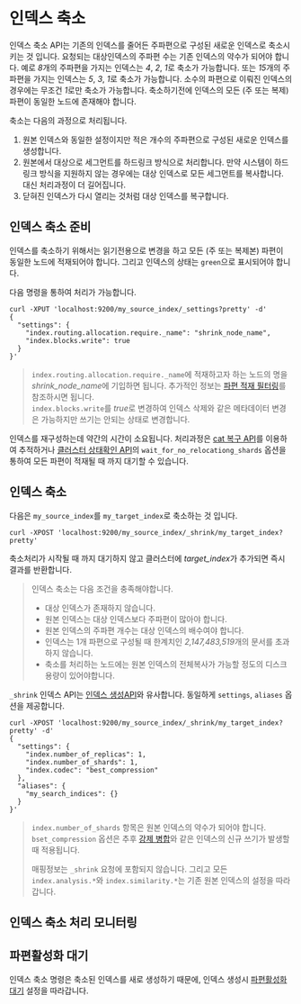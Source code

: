 # 인덱스 축소
인덱스 축소 API는 기존의 인덱스를 줄어든 주파편으로 구성된 새로운 인덱스로 축소시키는 것 입니다. 요청되는 대상인덱스의 주파편 수는 기존 인덱스의 약수가 되어야 합니다. 예로 *8*개의 주파편을 가지는 인덱스는 *4*, *2*, *1*로 축소가 가능합니다. 또는 *15*개의 주파편을 가지는 인덱스는 *5*, *3*, *1*로 축소가 가능합니다. 소수의 파편으로 이뤄진 인덱스의 경우에는 무조건 *1*로만 축소가 가능합니다. 축소하기전에 인덱스의 모든 (주 또는 복제)파편이 동일한 노드에 존재해야 합니다.

축소는 다음의 과정으로 처리됩니다.
1. 원본 인덱스와 동일한 설정이지만 적은 개수의 주파편으로 구성된 새로운 인덱스를 생성합니다.
2. 원본에서 대상으로 세그먼트를 하드링크 방식으로 처리합니다. 만약 시스템이 하드링크 방식을 지원하지 않는 경우에는 대상 인덱스로 모든 세그먼트를 복사합니다. 대신 처리과정이 더 길어집니다.
3. 닫혀진 인덱스가 다시 열리는 것처럼 대상 인덱스를 복구합니다.

## 인덱스 축소 준비
인덱스를 축소하기 위해서는 읽기전용으로 변경을 하고 모든 (주 또는 복제본) 파편이 동일한 노드에 적재되어야 합니다. 그리고 인덱스의 상태는 ```green```으로 표시되어야 합니다.

다음 명령을 통하여 처리가 가능합니다.
```
curl -XPUT 'localhost:9200/my_source_index/_settings?pretty' -d'
{
  "settings": {
    "index.routing.allocation.require._name": "shrink_node_name", 
    "index.blocks.write": true 
  }
}'
```
> ```index.routing.allocation.require._name```에 적재하고자 하는 노드의 명을 *shrink_node_name*에 기입하면 됩니다. 추가적인 정보는 [파편 적재 필터링](shard-allocation-filtering.md)를 참조하시면 됩니다.<br>
> ```index.blocks.write```를 *true*로 변경하여 인덱스 삭제와 같은 메타데이터 변경은 가능하지만 쓰기는 안되는 상태로 변경합니다.

인덱스를 재구성하는데 약간의 시간이 소요됩니다. 처리과정은 [cat 복구 API](cat-recovery.md)를 이용하여 추적하거나 [클러스터 상태확인 API](cluster-health.md)의 ```wait_for_no_relocationg_shards``` 옵션을 통하여 모든 파편이 적재될 때 까지 대기할 수 있습니다.

## 인덱스 축소
다음은 ```my_source_index```를 ```my_target_index```로 축소하는 것 입니다.
```
curl -XPOST 'localhost:9200/my_source_index/_shrink/my_target_index?pretty'
```
축소처리가 시작될 때 까지 대기하지 않고 클러스터에 *target_index*가 추가되면 즉시 결과를 반환합니다.
> 인덱스 축소는 다음 조건을 충족해야합니다.
> * 대상 인덱스가 존재하지 않습니다.
> * 원본 인덱스는 대상 인덱스보다 주파편이 많아야 합니다.
> * 원본 인덱스의 주파편 개수는 대상 인덱스의 배수여야 합니다.
> * 인덱스는 1개 파편으로 구성될 때 한계치인 *2,147,483,519*개의 문서를 초과하지 않습니다.
> * 축소를 처리하는 노드에는 원본 인덱스의 전체복사가 가능할 정도의 디스크 용량이 있어야합니다.

```_shrink``` 인덱스 API는 [인덱스 생성API](indices-create-index)와 유사합니다. 동일하게 ```settings```, ```aliases``` 옵션을 제공합니다.
```
curl -XPOST 'localhost:9200/my_source_index/_shrink/my_target_index?pretty' -d'
{
  "settings": {
    "index.number_of_replicas": 1,
    "index.number_of_shards": 1, 
    "index.codec": "best_compression" 
  },
  "aliases": {
    "my_search_indices": {}
  }
}'
```
> ```index.number_of_shards``` 항목은 원본 인덱스의 약수가 되어야 합니다.<br>
> ```bset_compression``` 옵션은 추후 [강제 병합](indices-forcemerge.md)와 같은 인덱스의 신규 쓰기가 발생할 때 적용됩니다.
> 
> 매핑정보는 ```_shrink``` 요청에 포함되지 않습니다. 그리고 모든 ```index.analysis.*```와 ```index.similarity.*```는 기존 원본 인덱스의 설정을 따라갑니다.

## 인덱스 축소 처리 모니터링


## 파편활성화 대기
인덱스 축소 명령은 축소된 인덱스를 새로 생성하기 때문에, 인덱스 생성시 [파편활성화 대기](indices-create-index.md#create-index-wait-for-active-shards) 설정을 따라갑니다.